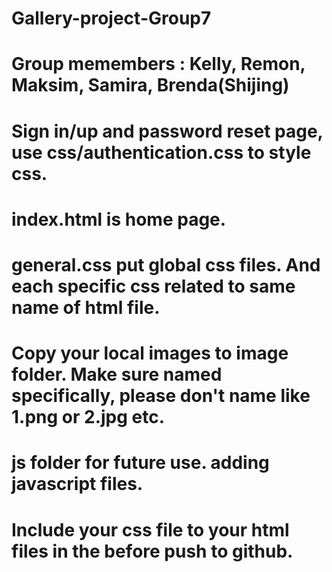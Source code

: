 # Gallery-project-Group7

# Group memembers : Kelly, Remon, Maksim, Samira, Brenda(Shijing)

# Sign in/up and password reset page, use css/authentication.css to style css.

# index.html is home page.

# general.css put global css files. And each specific css related to same name of html file.

# Copy your local images to image folder. Make sure named specifically, please don't name like 1.png or 2.jpg etc.

# js folder for future use. adding javascript files.

# Include your css file to your html files in the <head> before push to github.
